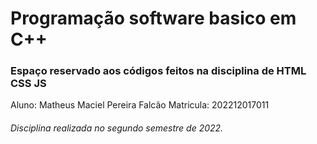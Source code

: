 # Programação software basico em C++

### <p align="left">Espaço reservado aos códigos feitos na disciplina de HTML CSS JS </p>

 Aluno: Matheus Maciel Pereira Falcão
 Matricula: 202212017011
 
 ###### Disciplina realizada no segundo semestre de 2022.

